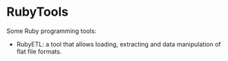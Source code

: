 RubyTools
=========

Some Ruby programming tools:

- RubyETL: a tool that allows loading, extracting and data manipulation of flat file formats.
